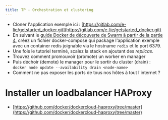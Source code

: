 ```yaml
---
title: TP - Orchestration et clustering
---
```


- Cloner l'application exemple ici : [https://gitlab.com/e-lie/getstarted_docker.git](https://gitlab.com/e-lie/getstarted_docker.git)
- En suivant le [guide Docker de découverte de Swarm à partir de la partie 4](https://docs.docker.com/get-started/part4/), créez un fichier docker-compose qui package l'application exemple avec un container redis joignable via le hostname `redis` et le port 6379.
- Une fois le tutoriel terminé, scalez la stack en ajoutant des _replicas_.
- Trouvez comment promouvoir (promote) un worker en manager
- Puis déchoir (demote) le manager pour le sortir du cluster (drain) : `docker node update --availability drain <node-name>`
- Comment ne pas exposer les ports de tous nos hôtes à tout l'internet ?

<!--
## Installons Portainer

Portainer est une interface web de base pour gérer un cluster docker.

```bash
docker service create \
      --name portainer \
      --publish 9000:9000 \
      --constraint 'node.role == manager' \
      --mount type=bind,src=/var/run/docker.sock,dst=/var/run/docker.sock \
      portainer/portainer \
      -H unix:///var/run/docker.sock
```

- Listez les services
- Inspectez le service portainer avec l'option --pretty
- Ouvrez la page avec `firefox http://$(docker-machine ip <machine_manager>):9000` -->

# Installer un loadbalancer HAProxy

- [https://github.com/docker/dockercloud-haproxy/tree/master](https://github.com/docker/dockercloud-haproxy/tree/master)
